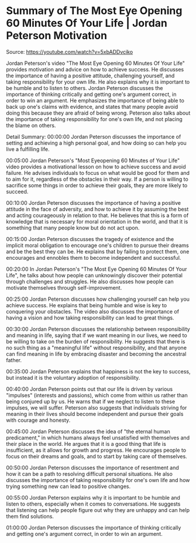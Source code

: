 # Summary of The Most Eye Opening 60 Minutes Of Your Life | Jordan Peterson Motivation

Source: https://youtube.com/watch?v=5xbADDvciko

Jordan Peterson's video "The Most Eye Opening 60 Minutes Of Your Life" provides motivation and advice on how to achieve success. He discusses the importance of having a positive attitude, challenging yourself, and taking responsibility for your own life. He also explains why it is important to be humble and to listen to others.
Jordan Peterson discusses the importance of thinking critically and getting one's argument correct, in order to win an argument. He emphasizes the importance of being able to back up one's claims with evidence, and states that many people avoid doing this because they are afraid of being wrong. Peterson also talks about the importance of taking responsibility for one's own life, and not placing the blame on others.

Detail Summary: 
00:00:00
Jordan Peterson discusses the importance of setting and achieving a high personal goal, and how doing so can help you live a fulfilling life.

00:05:00
Jordan Peterson's "Most Eyeopening 60 Minutes of Your Life" video provides a motivational lesson on how to achieve success and avoid failure. He advises individuals to focus on what would be good for them and to aim for it, regardless of the obstacles in their way. If a person is willing to sacrifice some things in order to achieve their goals, they are more likely to succeed.

00:10:00
Jordan Peterson discusses the importance of having a positive attitude in the face of adversity, and how to achieve it by assuming the best and acting courageously in relation to that. He believes that this is a form of knowledge that is necessary for moral orientation in the world, and that it is something that many people know but do not act upon.

00:15:00
Jordan Peterson discusses the tragedy of existence and the implicit moral obligation to encourage one's children to pursue their dreams and be the best they can be. He explains that by failing to protect them, one encourages and ennobles them to become independent and successful.

00:20:00
In Jordan Peterson's "The Most Eye Opening 60 Minutes Of Your Life", he talks about how people can unknowingly discover their potential through challenges and struggles. He also discusses how people can motivate themselves through self-improvement.

00:25:00
Jordan Peterson discusses how challenging yourself can help you achieve success. He explains that being humble and wise is key to conquering your obstacles. The video also discusses the importance of having a vision and how taking responsibility can lead to great things.

00:30:00
Jordan Peterson discusses the relationship between responsibility and meaning in life, saying that if we want meaning in our lives, we need to be willing to take on the burden of responsibility. He suggests that there is no such thing as a "meaningful life" without responsibility, and that anyone can find meaning in life by embracing disaster and becoming the ancestral father.

00:35:00
Jordan Peterson explains that happiness is not the key to success, but instead it is the voluntary adoption of responsibility.

00:40:00
Jordan Peterson points out that our life is driven by various "impulses" (interests and passions), which come from within us rather than being conjured up by us. He warns that if we neglect to listen to these impulses, we will suffer. Peterson also suggests that individuals striving for meaning in their lives should become independent and pursue their goals with courage and honesty.

00:45:00
Jordan Peterson discusses the idea of "the eternal human predicament," in which humans always feel unsatisfied with themselves and their place in the world. He argues that it is a good thing that life is insufficient, as it allows for growth and progress. He encourages people to focus on their dreams and goals, and to start by taking care of themselves.

00:50:00
Jordan Peterson discusses the importance of resentment and how it can be a path to resolving difficult personal situations. He also discusses the importance of taking responsibility for one's own life and how trying something new can lead to positive changes.

00:55:00
Jordan Peterson explains why it is important to be humble and listen to others, especially when it comes to conversations. He suggests that listening can help people figure out why they are unhappy and can help them find solutions.

01:00:00
Jordan Peterson discusses the importance of thinking critically and getting one's argument correct, in order to win an argument.


